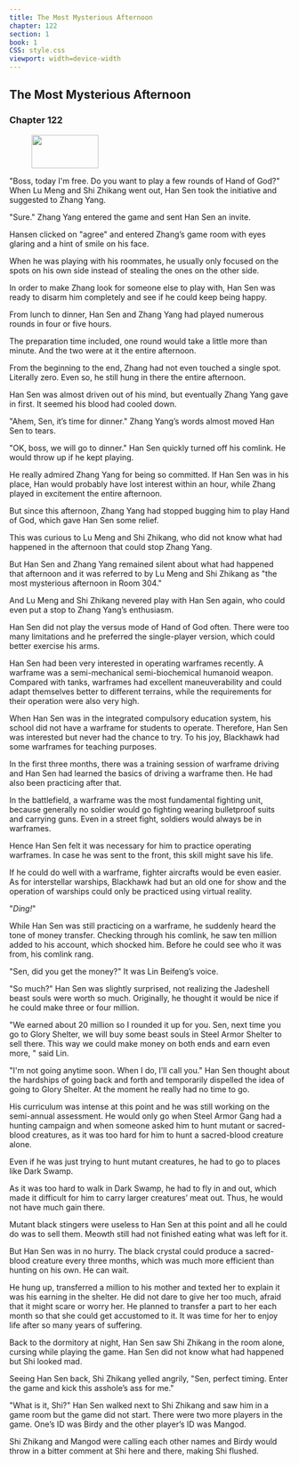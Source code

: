```yaml
---
title: The Most Mysterious Afternoon
chapter: 122
section: 1
book: 1
CSS: style.css
viewport: width=device-width
---
```


## The Most Mysterious Afternoon

### Chapter 122

<figure>
	<img src="../Images/gem.gif" alt="" id="gem" width="120" height="60" />
</figure>

"Boss, today I'm free. Do you want to play a few rounds of Hand of God?" When Lu Meng and Shi Zhikang went out, Han Sen took the initiative and suggested to Zhang Yang.

"Sure." Zhang Yang entered the game and sent Han Sen an invite.

Hansen clicked on "agree" and entered Zhang’s game room with eyes glaring and a hint of smile on his face.

When he was playing with his roommates, he usually only focused on the spots on his own side instead of stealing the ones on the other side.

In order to make Zhang look for someone else to play with, Han Sen was ready to disarm him completely and see if he could keep being happy.

From lunch to dinner, Han Sen and Zhang Yang had played numerous rounds in four or five hours.

The preparation time included, one round would take a little more than minute. And the two were at it the entire afternoon.

From the beginning to the end, Zhang had not even touched a single spot. Literally zero. Even so, he still hung in there the entire afternoon.

Han Sen was almost driven out of his mind, but eventually Zhang Yang gave in first. It seemed his blood had cooled down.

"Ahem, Sen, it’s time for dinner." Zhang Yang’s words almost moved Han Sen to tears.

"OK, boss, we will go to dinner." Han Sen quickly turned off his comlink. He would throw up if he kept playing.

He really admired Zhang Yang for being so committed. If Han Sen was in his place, Han would probably have lost interest within an hour, while Zhang played in excitement the entire afternoon.

But since this afternoon, Zhang Yang had stopped bugging him to play Hand of God, which gave Han Sen some relief.

This was curious to Lu Meng and Shi Zhikang, who did not know what had happened in the afternoon that could stop Zhang Yang.

But Han Sen and Zhang Yang remained silent about what had happened that afternoon and it was referred to by Lu Meng and Shi Zhikang as "the most mysterious afternoon in Room 304."

And Lu Meng and Shi Zhikang nevered play with Han Sen again, who could even put a stop to Zhang Yang’s enthusiasm.

Han Sen did not play the versus mode of Hand of God often. There were too many limitations and he preferred the single-player version, which could better exercise his arms.

Han Sen had been very interested in operating warframes recently. A warframe was a semi-mechanical semi-biochemical humanoid weapon. Compared with tanks, warframes had excellent maneuverability and could adapt themselves better to different terrains, while the requirements for their operation were also very high.

When Han Sen was in the integrated compulsory education system, his school did not have a warframe for students to operate. Therefore, Han Sen was interested but never had the chance to try. To his joy, Blackhawk had some warframes for teaching purposes.

In the first three months, there was a training session of warframe driving and Han Sen had learned the basics of driving a warframe then. He had also been practicing after that.

In the battlefield, a warframe was the most fundamental fighting unit, because generally no soldier would go fighting wearing bulletproof suits and carrying guns. Even in a street fight, soldiers would always be in warframes.

Hence Han Sen felt it was necessary for him to practice operating warframes. In case he was sent to the front, this skill might save his life.

If he could do well with a warframe, fighter aircrafts would be even easier. As for interstellar warships, Blackhawk had but an old one for show and the operation of warships could only be practiced using virtual reality.

"*Ding!*"

While Han Sen was still practicing on a warframe, he suddenly heard the tone of money transfer. Checking through his comlink, he saw ten million added to his account, which shocked him. Before he could see who it was from, his comlink rang.

"Sen, did you get the money?" It was Lin Beifeng’s voice.

"So much?" Han Sen was slightly surprised, not realizing the Jadeshell beast souls were worth so much. Originally, he thought it would be nice if he could make three or four million.

"We earned about 20 million so I rounded it up for you. Sen, next time you go to Glory Shelter, we will buy some beast souls in Steel Armor Shelter to sell there. This way we could make money on both ends and earn even more, " said Lin.

"I'm not going anytime soon. When I do, I’ll call you." Han Sen thought about the hardships of going back and forth and temporarily dispelled the idea of going to Glory Shelter. At the moment he really had no time to go.

His curriculum was intense at this point and he was still working on the semi-annual assessment. He would only go when Steel Armor Gang had a hunting campaign and when someone asked him to hunt mutant or sacred-blood creatures, as it was too hard for him to hunt a sacred-blood creature alone.

Even if he was just trying to hunt mutant creatures, he had to go to places like Dark Swamp.

As it was too hard to walk in Dark Swamp, he had to fly in and out, which made it difficult for him to carry larger creatures’ meat out. Thus, he would not have much gain there.

Mutant black stingers were useless to Han Sen at this point and all he could do was to sell them. Meowth still had not finished eating what was left for it.

But Han Sen was in no hurry. The black crystal could produce a sacred-blood creature every three months, which was much more efficient than hunting on his own. He can wait.

He hung up, transferred a million to his mother and texted her to explain it was his earning in the shelter. He did not dare to give her too much, afraid that it might scare or worry her. He planned to transfer a part to her each month so that she could get accustomed to it. It was time for her to enjoy life after so many years of suffering.

Back to the dormitory at night, Han Sen saw Shi Zhikang in the room alone, cursing while playing the game. Han Sen did not know what had happened but Shi looked mad.

Seeing Han Sen back, Shi Zhikang yelled angrily, "Sen, perfect timing. Enter the game and kick this asshole’s ass for me."

"What is it, Shi?" Han Sen walked next to Shi Zhikang and saw him in a game room but the game did not start. There were two more players in the game. One’s ID was Birdy and the other player’s ID was Mangod.

Shi Zhikang and Mangod were calling each other names and Birdy would throw in a bitter comment at Shi here and there, making Shi flushed.
